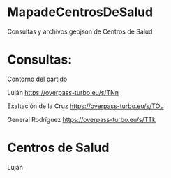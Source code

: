 # MapadeCentrosDeSalud

Consultas y archivos geojson de Centros de Salud

# Consultas:

Contorno del partido

Luján
https://overpass-turbo.eu/s/TNn
 
Exaltación de la Cruz
https://overpass-turbo.eu/s/TOu

General Rodríguez
https://overpass-turbo.eu/s/TTk

# Centros de Salud

Luján
